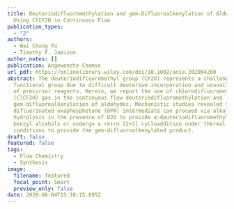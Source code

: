 ```yaml
---
title: Deuteriodifluoromethylation and gem-Difluoroalkenylation of Aldehydes
  Using ClCF2H in Continuous Flow
publication_types:
  - "2"
authors:
  - Wai Chung Fu
  - Timothy F. Jamison
author_notes: []
publication: Angewandte Chemie
url_pdf: https://onlinelibrary.wiley.com/doi/10.1002/anie.202004260
abstract: The deuteriodifluoromethyl group (CF2D) represents a challenging
  functional group due to difficult deuterium incorporation and unavailability
  of precursor reagents. Herein, we report the use of chlorodifluoromethane
  (ClCF2H) gas in the continuous flow deuteriodifluoromethylation and
  gem-difluoroalkenylation of aldehydes. Mechanistic studies revealed that the
  difluorinated oxaphosphetane (OPA) intermediate can proceed via alkaline
  hydrolysis in the presence of D2O to provide α-deuteriodifluoromethylated
  benzyl alcohols or undergo a retro [2+2] cycloaddition under thermal
  conditions to provide the gem-difluoroalkenylated product.
draft: false
featured: false
tags:
  - Flow Chemistry
  - Synthesis
image:
  filename: featured
  focal_point: Smart
  preview_only: false
date: 2020-06-04T15:18:15.895Z
---
```

